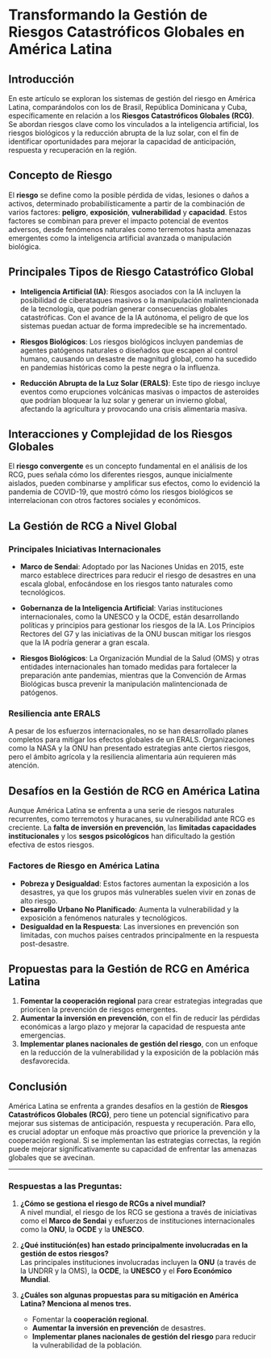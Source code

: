 # Transformando la Gestión de Riesgos Catastróficos Globales en América Latina

## Introducción

En este artículo se exploran los sistemas de gestión del riesgo en América Latina, comparándolos con los de Brasil, República Dominicana y Cuba, específicamente en relación a los **Riesgos Catastróficos Globales (RCG)**. Se abordan riesgos clave como los vinculados a la inteligencia artificial, los riesgos biológicos y la reducción abrupta de la luz solar, con el fin de identificar oportunidades para mejorar la capacidad de anticipación, respuesta y recuperación en la región. 

## Concepto de Riesgo

El **riesgo** se define como la posible pérdida de vidas, lesiones o daños a activos, determinado probabilísticamente a partir de la combinación de varios factores: **peligro**, **exposición**, **vulnerabilidad** y **capacidad**. Estos factores se combinan para prever el impacto potencial de eventos adversos, desde fenómenos naturales como terremotos hasta amenazas emergentes como la inteligencia artificial avanzada o manipulación biológica.

## Principales Tipos de Riesgo Catastrófico Global

- **Inteligencia Artificial (IA)**: Riesgos asociados con la IA incluyen la posibilidad de ciberataques masivos o la manipulación malintencionada de la tecnología, que podrían generar consecuencias globales catastróficas. Con el avance de la IA autónoma, el peligro de que los sistemas puedan actuar de forma impredecible se ha incrementado.
  
- **Riesgos Biológicos**: Los riesgos biológicos incluyen pandemias de agentes patógenos naturales o diseñados que escapen al control humano, causando un desastre de magnitud global, como ha sucedido en pandemias históricas como la peste negra o la influenza.

- **Reducción Abrupta de la Luz Solar (ERALS)**: Este tipo de riesgo incluye eventos como erupciones volcánicas masivas o impactos de asteroides que podrían bloquear la luz solar y generar un invierno global, afectando la agricultura y provocando una crisis alimentaria masiva.

## Interacciones y Complejidad de los Riesgos Globales

El **riesgo convergente** es un concepto fundamental en el análisis de los RCG, pues señala cómo los diferentes riesgos, aunque inicialmente aislados, pueden combinarse y amplificar sus efectos, como lo evidenció la pandemia de COVID-19, que mostró cómo los riesgos biológicos se interrelacionan con otros factores sociales y económicos.

## La Gestión de RCG a Nivel Global

### Principales Iniciativas Internacionales

- **Marco de Sendai**: Adoptado por las Naciones Unidas en 2015, este marco establece directrices para reducir el riesgo de desastres en una escala global, enfocándose en los riesgos tanto naturales como tecnológicos.
  
- **Gobernanza de la Inteligencia Artificial**: Varias instituciones internacionales, como la UNESCO y la OCDE, están desarrollando políticas y principios para gestionar los riesgos de la IA. Los Principios Rectores del G7 y las iniciativas de la ONU buscan mitigar los riesgos que la IA podría generar a gran escala.

- **Riesgos Biológicos**: La Organización Mundial de la Salud (OMS) y otras entidades internacionales han tomado medidas para fortalecer la preparación ante pandemias, mientras que la Convención de Armas Biológicas busca prevenir la manipulación malintencionada de patógenos.

### Resiliencia ante ERALS

A pesar de los esfuerzos internacionales, no se han desarrollado planes completos para mitigar los efectos globales de un ERALS. Organizaciones como la NASA y la ONU han presentado estrategias ante ciertos riesgos, pero el ámbito agrícola y la resiliencia alimentaria aún requieren más atención.

## Desafíos en la Gestión de RCG en América Latina

Aunque América Latina se enfrenta a una serie de riesgos naturales recurrentes, como terremotos y huracanes, su vulnerabilidad ante RCG es creciente. La **falta de inversión en prevención**, las **limitadas capacidades institucionales** y los **sesgos psicológicos** han dificultado la gestión efectiva de estos riesgos.

### Factores de Riesgo en América Latina

- **Pobreza y Desigualdad**: Estos factores aumentan la exposición a los desastres, ya que los grupos más vulnerables suelen vivir en zonas de alto riesgo.
- **Desarrollo Urbano No Planificado**: Aumenta la vulnerabilidad y la exposición a fenómenos naturales y tecnológicos.
- **Desigualdad en la Respuesta**: Las inversiones en prevención son limitadas, con muchos países centrados principalmente en la respuesta post-desastre.

## Propuestas para la Gestión de RCG en América Latina

1. **Fomentar la cooperación regional** para crear estrategias integradas que prioricen la prevención de riesgos emergentes.
2. **Aumentar la inversión en prevención**, con el fin de reducir las pérdidas económicas a largo plazo y mejorar la capacidad de respuesta ante emergencias.
3. **Implementar planes nacionales de gestión del riesgo**, con un enfoque en la reducción de la vulnerabilidad y la exposición de la población más desfavorecida.

## Conclusión

América Latina se enfrenta a grandes desafíos en la gestión de **Riesgos Catastróficos Globales (RCG)**, pero tiene un potencial significativo para mejorar sus sistemas de anticipación, respuesta y recuperación. Para ello, es crucial adoptar un enfoque más proactivo que priorice la prevención y la cooperación regional. Si se implementan las estrategias correctas, la región puede mejorar significativamente su capacidad de enfrentar las amenazas globales que se avecinan.

---

### Respuestas a las Preguntas:

1. **¿Cómo se gestiona el riesgo de RCGs a nivel mundial?**  
   A nivel mundial, el riesgo de los RCG se gestiona a través de iniciativas como el **Marco de Sendai** y esfuerzos de instituciones internacionales como la **ONU**, la **OCDE** y la **UNESCO**.

2. **¿Qué institución(es) han estado principalmente involucradas en la gestión de estos riesgos?**  
   Las principales instituciones involucradas incluyen la **ONU** (a través de la UNDRR y la OMS), la **OCDE**, la **UNESCO** y el **Foro Económico Mundial**.

3. **¿Cuáles son algunas propuestas para su mitigación en América Latina? Menciona al menos tres.**  
   - Fomentar la **cooperación regional**.
   - **Aumentar la inversión en prevención** de desastres.
   - **Implementar planes nacionales de gestión del riesgo** para reducir la vulnerabilidad de la población.
